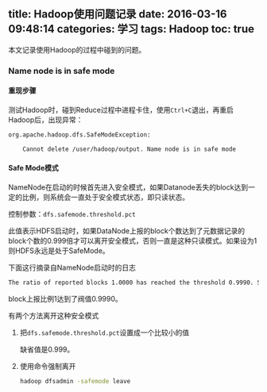 title: Hadoop使用问题记录
date: 2016-03-16 09:48:14
categories: 学习
tags: Hadoop
toc: true
---

本文记录使用Hadoop的过程中碰到的问题。

### Name node is in safe mode

#### 重现步骤

测试Hadoop时，碰到Reduce过程中进程卡住，使用`Ctrl+C`退出，再重启Hadoop后，出现异常：

```bash
org.apache.hadoop.dfs.SafeModeException:

    Cannot delete /user/hadoop/output. Name node is in safe mode
```

#### Safe Mode模式

NameNode在启动的时候首先进入安全模式，如果Datanode丢失的block达到一定的比例，则系统会一直处于安全模式状态，即只读状态。

控制参数：`dfs.safemode.threshold.pct`

此值表示HDFS启动时，如果DataNode上报的block个数达到了元数据记录的block个数的0.999倍才可以离开安全模式，否则一直是这种只读模式。如果设为1则HDFS永远是处于SafeMode。

下面这行摘录自NameNode启动时的日志

```bash
The ratio of reported blocks 1.0000 has reached the threshold 0.9990. Safe mode will be turned off automatically in 18 seconds.
```

block上报比例1达到了阀值0.9990。

有两个方法离开这种安全模式

1. 把`dfs.safemode.threshold.pct`设置成一个比较小的值

    缺省值是0.999。

2. 使用命令强制离开

    ```bash
    hadoop dfsadmin -safemode leave
    ```
